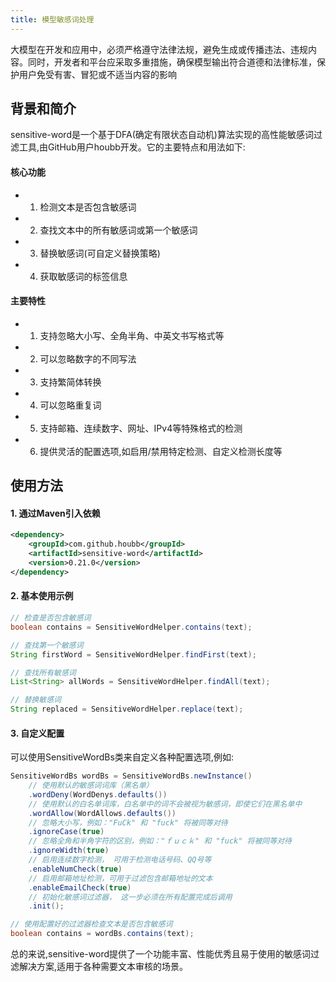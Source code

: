 ```yaml
---
title: 模型敏感词处理
---
```


大模型在开发和应用中，必须严格遵守法律法规，避免生成或传播违法、违规内容。同时，开发者和平台应采取多重措施，确保模型输出符合道德和法律标准，保护用户免受有害、冒犯或不适当内容的影响


## 背景和简介

sensitive-word是一个基于DFA(确定有限状态自动机)算法实现的高性能敏感词过滤工具,由GitHub用户houbb开发。它的主要特点和用法如下:


#### 核心功能

- 1. 检测文本是否包含敏感词
- 2. 查找文本中的所有敏感词或第一个敏感词
- 3. 替换敏感词(可自定义替换策略)
- 4. 获取敏感词的标签信息

#### 主要特性

- 1. 支持忽略大小写、全角半角、中英文书写格式等
- 2. 可以忽略数字的不同写法
- 3. 支持繁简体转换
- 4. 可以忽略重复词
- 5. 支持邮箱、连续数字、网址、IPv4等特殊格式的检测
- 6. 提供灵活的配置选项,如启用/禁用特定检测、自定义检测长度等

## 使用方法

#### 1. 通过Maven引入依赖

```xml
<dependency>
    <groupId>com.github.houbb</groupId>
    <artifactId>sensitive-word</artifactId>
    <version>0.21.0</version>
</dependency>
```

#### 2. 基本使用示例

```java
// 检查是否包含敏感词
boolean contains = SensitiveWordHelper.contains(text);

// 查找第一个敏感词
String firstWord = SensitiveWordHelper.findFirst(text);

// 查找所有敏感词
List<String> allWords = SensitiveWordHelper.findAll(text);

// 替换敏感词
String replaced = SensitiveWordHelper.replace(text);
```

#### 3. 自定义配置

可以使用SensitiveWordBs类来自定义各种配置选项,例如:

```java
SensitiveWordBs wordBs = SensitiveWordBs.newInstance()
    // 使用默认的敏感词词库（黑名单）
    .wordDeny(WordDenys.defaults())
    // 使用默认的白名单词库，白名单中的词不会被视为敏感词，即使它们在黑名单中
    .wordAllow(WordAllows.defaults())
    // 忽略大小写，例如："FuCk" 和 "fuck" 将被同等对待
    .ignoreCase(true)
    // 忽略全角和半角字符的区别，例如："ｆｕｃｋ" 和 "fuck" 将被同等对待
    .ignoreWidth(true)
    // 启用连续数字检测， 可用于检测电话号码、QQ号等
    .enableNumCheck(true)
    // 启用邮箱地址检测，可用于过滤包含邮箱地址的文本
    .enableEmailCheck(true)
    // 初始化敏感词过滤器， 这一步必须在所有配置完成后调用
    .init();

// 使用配置好的过滤器检查文本是否包含敏感词
boolean contains = wordBs.contains(text);
```

总的来说,sensitive-word提供了一个功能丰富、性能优秀且易于使用的敏感词过滤解决方案,适用于各种需要文本审核的场景。